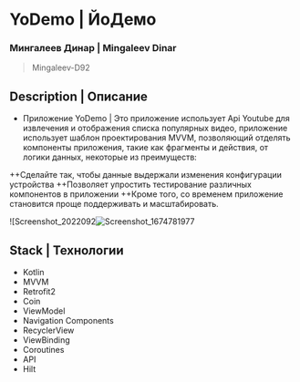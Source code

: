 # YoDemo | ЙоДемо
### Мингалеев Динар | Mingaleev Dinar
> Mingaleev-D92

## Description | Описание

+ Приложение YoDemo | Это приложение использует Api Youtube для извлечения и отображения списка популярных видео, приложение использует шаблон проектирования MVVM, 
  позволяющий отделять компоненты приложения, такие как фрагменты и действия, от логики данных, некоторые из преимуществ:

 ++Сделайте так, чтобы данные выдержали изменения конфигурации устройства
 ++Позволяет упростить тестирование различных компонентов в приложении
 ++Кроме того, со временем приложение становится проще поддерживать и масштабировать.

![Screenshot_2022092![Screenshot_1674781977](https://user-images.githubusercontent.com/61611031/214986686-b963b3e9-c1f8-4015-800f-0685b0207426.png)

## Stack | Технологии

+ Kotlin
+ MVVM 
+ Retrofit2
+ Coin
+ ViewModel
+ Navigation Components
+ RecyclerView
+ ViewBinding
+ Coroutines
+ API
+ Hilt